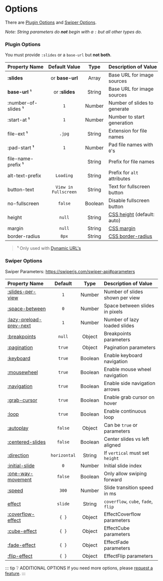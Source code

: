 # Options

There are [Plugin Options](#plugin-options) and [Swiper Options](#swiper-options).

_Note: String parameters do **not** begin with a `:` but all other types do._

### Plugin Options

You must provide `:slides` or a `base-url` but **not both**.

| Property&nbsp;Name             |  Default&nbsp;Value  |  Type   | Description&nbsp;of&nbsp;Value                                                        |
| :----------------------------- | :------------------: | :-----: | :------------------------------------------------------------------------------------ |
| **:slides** <CB />             |   or **base-url**    |  Array  | Base URL for image sources                                                            |
| **base-url** **¹** <CB />      |    or **:slides**    | String  | Base URL for image sources                                                            |
| :number-of-slides **¹** <CB /> |         `1`          | Number  | Number of slides to generate                                                          |
| :start-at **¹** <CB />         |         `1`          | Number  | Number to start generation                                                            |
| file-ext **¹** <CB />          |        `.jpg`        | String  | Extension for file names                                                              |
| :pad-start **¹** <CB />        |         `1`          | Number  | Pad file names with `0`'s                                                             |
| file-name-prefix **¹** <CB />  |         ` `          | String  | Prefix for file names                                                                 |
| alt-text-prefix <CB />         |      `Loading`       | String  | Prefix for `alt` attributes                                                           |
| button-text <CB />             | `View in Fullscreen` | String  | Text for fullscreen button                                                            |
| no-fullscreen <CB />           |       `false`        | Boolean | Disable fullscreen button                                                             |
| height <CB />                  |        `null`        | String  | [CSS height](https://developer.mozilla.org/en-US/docs/Web/CSS/height) (default: auto) |
| margin <CB />                  |        `null`        | String  | [CSS margin](https://developer.mozilla.org/en-US/docs/Web/CSS/margin)                 |
| border-radius <CB />           |        `8px`         | String  | [CSS border-radius](https://developer.mozilla.org/en-US/docs/Web/CSS/border-radius)   |

> **¹** Only used with [Dynamic URL's](dynamic.md)

### Swiper Options

Swiper Parameters: https://swiperjs.com/swiper-api#parameters

| Property&nbsp;Name                                                                      |   Default    |  Type   | Description&nbsp;of&nbsp;Value      |
| :-------------------------------------------------------------------------------------- | :----------: | :-----: | :---------------------------------- |
| [:slides-per-view](https://swiperjs.com/swiper-api#param-slidesPerView) <CB />          |     `1`      | Number  | Number of slides shown per view     |
| [:space-between](https://swiperjs.com/swiper-api#param-spaceBetween) <CB />             |     `0`      | Number  | Space between slides in pixels      |
| [:lazy-preload-prev-next](https://swiperjs.com/swiper-api#param-spaceBetween) <CB />    |     `1`      | Number  | Number of lazy loaded slides        |
| [:breakpoints](https://swiperjs.com/swiper-api#param-breakpoints) <CB />                |    `null`    | Object  | Breakpoints parameters              |
| [:pagination](https://swiperjs.com/swiper-api#pagination-parameters) <CB />             |    `true`    | Object  | Pagination parameters               |
| [:keyboard](https://swiperjs.com/swiper-api#param-keyboard) <CB />                      |    `true`    | Boolean | Enable keyboard navigation          |
| [:mousewheel](https://swiperjs.com/swiper-api#param-mousewheel) <CB />                  |    `true`    | Boolean | Enable mouse wheel navigation       |
| [:navigation](https://swiperjs.com/swiper-api#param-navigation) <CB />                  |    `true`    | Boolean | Enable side navigation arrows       |
| [:grab-cursor](https://swiperjs.com/swiper-api#param-grabCursor) <CB />                 |    `true`    | Boolean | Enable grab cursor on hover         |
| [:loop](https://swiperjs.com/swiper-api#param-loop) <CB />                              |    `true`    | Boolean | Enable continuous loop              |
| [:autoplay](https://swiperjs.com/swiper-api#param-autoplay) <CB />                      |   `false`    | Object  | Can be `true` or parameters         |
| [:centered-slides](https://swiperjs.com/swiper-api#param-centeredSlides) <CB />         |   `false`    | Boolean | Center slides vs left aligned       |
| [:direction](https://swiperjs.com/swiper-api#param-direction) <CB />                    | `horizontal` | String  | If `vertical` must set `height`     |
| [:initial-slide](https://swiperjs.com/swiper-api#param-initialSlide) <CB />             |     `0`      | Number  | Initial slide index                 |
| [:one-way-movement](https://swiperjs.com/swiper-api#param-oneWayMovement) <CB />        |   `false`    | Boolean | Only allow swiping forward          |
| [:speed](https://swiperjs.com/swiper-api#param-speed) <CB />                            |    `300`     | Number  | Slide transition speed in ms        |
| [effect](https://swiperjs.com/swiper-api#param-effect) <CB />                           |   `slide`    | String  | `coverflow`, `cube`, `fade`, `flip` |
| [:coverflow-effect](https://swiperjs.com/swiper-api#coverflow-effect-parameters) <CB /> |    `{ }`     | Object  | EffectCoverflow parameters          |
| [:cube-effect](https://swiperjs.com/swiper-api#cube-effect-parameters) <CB />           |    `{ }`     | Object  | EffectCube parameters               |
| [:fade-effect](https://swiperjs.com/swiper-api#fade-effect-parameters) <CB />           |    `{ }`     | Object  | EffectFade parameters               |
| [:flip-effect](https://swiperjs.com/swiper-api#flip-effect-parameters) <CB />           |    `{ }`     | Object  | EffectFlip parameters               |

::: tip ❔ ADDITIONAL OPTIONS
If you need more options, please [request a feature](../support.md).
:::
